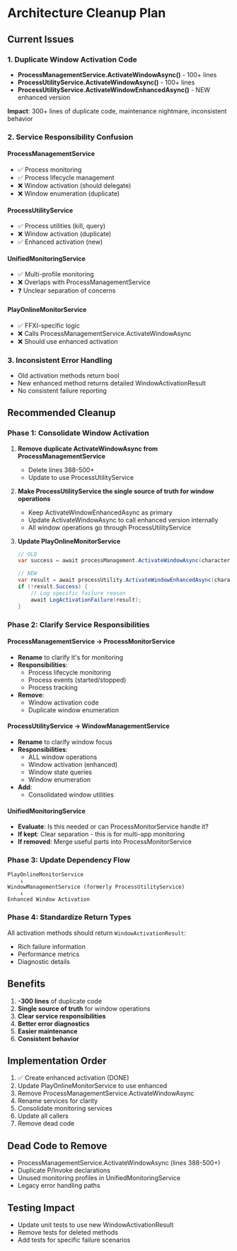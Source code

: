 # Architecture Cleanup Plan

## Current Issues

### 1. Duplicate Window Activation Code
- **ProcessManagementService.ActivateWindowAsync()** - 100+ lines
- **ProcessUtilityService.ActivateWindowAsync()** - 100+ lines  
- **ProcessUtilityService.ActivateWindowEnhancedAsync()** - NEW enhanced version

**Impact**: 300+ lines of duplicate code, maintenance nightmare, inconsistent behavior

### 2. Service Responsibility Confusion

#### ProcessManagementService
- ✅ Process monitoring
- ✅ Process lifecycle management
- ❌ Window activation (should delegate)
- ❌ Window enumeration (duplicate)

#### ProcessUtilityService  
- ✅ Process utilities (kill, query)
- ❌ Window activation (duplicate)
- ✅ Enhanced activation (new)

#### UnifiedMonitoringService
- ✅ Multi-profile monitoring
- ❌ Overlaps with ProcessManagementService
- ❓ Unclear separation of concerns

#### PlayOnlineMonitorService
- ✅ FFXI-specific logic
- ❌ Calls ProcessManagementService.ActivateWindowAsync
- ❌ Should use enhanced activation

### 3. Inconsistent Error Handling
- Old activation methods return bool
- New enhanced method returns detailed WindowActivationResult
- No consistent failure reporting

## Recommended Cleanup

### Phase 1: Consolidate Window Activation

1. **Remove duplicate ActivateWindowAsync from ProcessManagementService**
   - Delete lines 388-500+ 
   - Update to use ProcessUtilityService

2. **Make ProcessUtilityService the single source of truth for window operations**
   - Keep ActivateWindowEnhancedAsync as primary
   - Update ActivateWindowAsync to call enhanced version internally
   - All window operations go through ProcessUtilityService

3. **Update PlayOnlineMonitorService**
   ```csharp
   // OLD
   var success = await processManagement.ActivateWindowAsync(character.WindowHandle);
   
   // NEW  
   var result = await processUtility.ActivateWindowEnhancedAsync(character.WindowHandle);
   if (!result.Success) {
       // Log specific failure reason
       await LogActivationFailure(result);
   }
   ```

### Phase 2: Clarify Service Responsibilities

#### ProcessManagementService → ProcessMonitorService
- **Rename** to clarify it's for monitoring
- **Responsibilities**:
  - Process lifecycle monitoring
  - Process events (started/stopped)
  - Process tracking
- **Remove**:
  - Window activation code
  - Duplicate window enumeration

#### ProcessUtilityService → WindowManagementService
- **Rename** to clarify window focus
- **Responsibilities**:
  - ALL window operations
  - Window activation (enhanced)
  - Window state queries
  - Window enumeration
- **Add**:
  - Consolidated window utilities

#### UnifiedMonitoringService
- **Evaluate**: Is this needed or can ProcessMonitorService handle it?
- **If kept**: Clear separation - this is for multi-app monitoring
- **If removed**: Merge useful parts into ProcessMonitorService

### Phase 3: Update Dependency Flow

```
PlayOnlineMonitorService
    ↓
WindowManagementService (formerly ProcessUtilityService)
    ↓
Enhanced Window Activation
```

### Phase 4: Standardize Return Types

All activation methods should return `WindowActivationResult`:
- Rich failure information
- Performance metrics
- Diagnostic details

## Benefits

1. **-300 lines** of duplicate code
2. **Single source of truth** for window operations
3. **Clear service responsibilities**
4. **Better error diagnostics**
5. **Easier maintenance**
6. **Consistent behavior**

## Implementation Order

1. ✅ Create enhanced activation (DONE)
2. Update PlayOnlineMonitorService to use enhanced
3. Remove ProcessManagementService.ActivateWindowAsync
4. Rename services for clarity
5. Consolidate monitoring services
6. Update all callers
7. Remove dead code

## Dead Code to Remove

- ProcessManagementService.ActivateWindowAsync (lines 388-500+)
- Duplicate P/Invoke declarations
- Unused monitoring profiles in UnifiedMonitoringService
- Legacy error handling paths

## Testing Impact

- Update unit tests to use new WindowActivationResult
- Remove tests for deleted methods
- Add tests for specific failure scenarios
